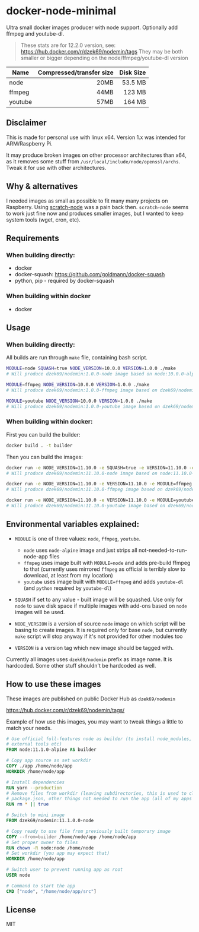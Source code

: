 # docker-node-minimal

Ultra small docker images producer with node support. Optionally add ffmpeg and youtube-dl.

> These stats are for 12.2.0 version, see: https://hub.docker.com/r/dzek69/nodemin/tags
> They may be both smaller or bigger depending on the node/ffmpeg/youtube-dl version

| Name | Compressed/transfer size | Disk Size |
|------|--------------------------:|----------:|
| node | 20MB | 53.5 MB |
| ffmpeg | 44MB | 123 MB |
| youtube | 57MB | 164 MB |

## Disclaimer

This is made for personal use with linux x64.
Version 1.x was intended for ARM/Raspberry Pi.

It may produce broken images on other processor architectures than x64, as it removes some stuff from
`/usr/local/include/node/openssl/archs`. Tweak it for use with other architectures.

## Why & alternatives

I needed images as small as possible to fit many many projects on Raspberry. Using [scratch-node](https://github.com/astefanutti/scratch-node)
was a pain back then. `scratch-node` seems to work just fine now and produces smaller images, but I wanted to keep
system tools (wget, cron, etc). 

## Requirements

### When building directly:

- docker
- docker-squash: https://github.com/goldmann/docker-squash
- python, pip - required by docker-squash

### When building within docker

- docker

## Usage

### When building directly:

All builds are run through `make` file, containing bash script.

```bash
MODULE=node SQUASH=true NODE_VERSION=10.0.0 VERSION=1.0.0 ./make
# Will produce dzek69/nodemin:1.0.0-node image based on node:10.0.0-alpine

MODULE=ffmpeg NODE_VERSION=10.0.0 VERSION=1.0.0 ./make
# Will produce dzek69/nodemin:1.0.0-ffmpeg image based on dzek69/nodemin:1.0.0-node

MODULE=youtube NODE_VERSION=10.0.0 VERSION=1.0.0 ./make
# Will produce dzek69/nodemin:1.0.0-youtube image based on dzek69/nodemin:1.0.0-ffmpeg
```

### When building within docker:

First you can build the builder:
```bash
docker build . -t builder
```

Then you can build the images:

```bash
docker run -e NODE_VERSION=11.10.0 -e SQUASH=true -e VERSION=11.10.0 -e MODULE=node -v /var/run/docker.sock:/var/run/docker.sock -it builder ./make
# Will produce dzek69/nodemin:11.10.0-node image based on node:11.10.0-alpine

docker run -e NODE_VERSION=11.10.0 -e VERSION=11.10.0 -e MODULE=ffmpeg -v /var/run/docker.sock:/var/run/docker.sock -it builder ./make
# Will produce dzek69/nodemin:11.10.0-ffmpeg image based on dzek69/nodemin:11.10.0-node

docker run -e NODE_VERSION=11.10.0 -e VERSION=11.10.0 -e MODULE=youtube -v /var/run/docker.sock:/var/run/docker.sock -it builder ./make
# Will produce dzek69/nodemin:11.10.0-youtube image based on dzek69/nodemin:11.10.0-ffmpeg
```

## Environmental variables explained:

- `MODULE` is one of three values: `node`, `ffmpeg`, `youtube`.
    - `node` uses `node-alpine` image and just strips all not-needed-to-run-node-app files
    - `ffmpeg` uses image built with `MODULE=node` and adds pre-build ffmpeg to that (currently uses mirrored `ffmpeg`
       as official is terribly slow to download, at least from my location)
    - `youtube` uses image built with `MODULE=ffmpeg` and adds `youtube-dl` (and `python` required by `youtube-dl`)

- `SQUASH` if set to any value - built image will be squashed. Use only for `node` to save disk space if multiple
images with add-ons based on `node` images will be used.

- `NODE_VERSION` is a version of source `node` image on which script will be basing to create images. It is required
only for base `node`, but currently `make` script will stop anyway if it's not provided for other modules too

- `VERSION` is a version tag which new image should be tagged with.

Currently all images uses `dzek69/nodemin` prefix as image name. It is hardcoded. Some other stuff shouldn't be
hardcoded as well.

## How to use these images

These images are published on public Docker Hub as `dzek69/nodemin`

https://hub.docker.com/r/dzek69/nodemin/tags/

Example of how use this images, you may want to tweak things a little to match your needs.

```Dockerfile
# Use official full-features node as builder (to install node_modules, cleanup sources from unneeded stuff using
# external tools etc)
FROM node:11.1.0-alpine AS builder

# Copy app source as set workdir
COPY ./app /home/node/app
WORKDIR /home/node/app

# Install dependencies
RUN yarn --production
# Remove files from workdir (leaving subdirectories, this is used to clean all config files like .eslintrc, .gitignore,
# package.json, other things not needed to run the app (all of my apps are always in `src` directory)
RUN rm * || true

# Switch to mini image
FROM dzek69/nodemin:11.1.0.0-node

# Copy ready to use file from previously built temporary image
COPY --from=builder /home/node/app /home/node/app
# Set proper owner to files
RUN chown -R node:node /home/node
# Set workdir (you app may expect that)
WORKDIR /home/node/app

# Switch user to prevent running app as root
USER node

# Command to start the app
CMD ["node", "/home/node/app/src"]
```

## License

MIT
